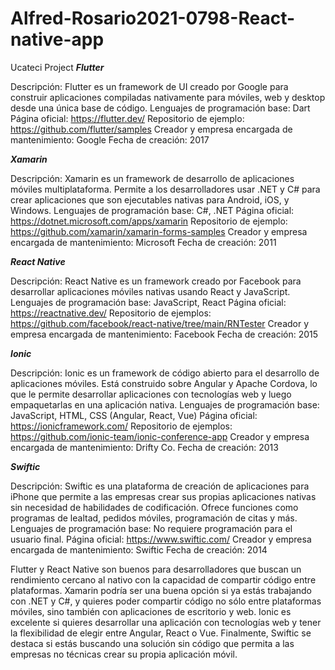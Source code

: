 # Alfred-Rosario2021-0798-React-native-app
Ucateci Project
***Flutter***

Descripción: Flutter es un framework de UI creado por Google para construir aplicaciones compiladas nativamente para móviles, web y desktop desde una única base de código.
Lenguajes de programación base: Dart
Página oficial: https://flutter.dev/
Repositorio de ejemplo: https://github.com/flutter/samples
Creador y empresa encargada de mantenimiento: Google
Fecha de creación: 2017

***Xamarin***

Descripción: Xamarin es un framework de desarrollo de aplicaciones móviles multiplataforma. Permite a los desarrolladores usar .NET y C# para crear aplicaciones que son ejecutables nativas para Android, iOS, y Windows.
Lenguajes de programación base: C#, .NET
Página oficial: https://dotnet.microsoft.com/apps/xamarin
Repositorio de ejemplo: https://github.com/xamarin/xamarin-forms-samples
Creador y empresa encargada de mantenimiento: Microsoft
Fecha de creación: 2011

***React Native***

Descripción: React Native es un framework creado por Facebook para desarrollar aplicaciones móviles nativas usando React y JavaScript.
Lenguajes de programación base: JavaScript, React
Página oficial: https://reactnative.dev/
Repositorio de ejemplos: https://github.com/facebook/react-native/tree/main/RNTester
Creador y empresa encargada de mantenimiento: Facebook
Fecha de creación: 2015

***Ionic***

Descripción: Ionic es un framework de código abierto para el desarrollo de aplicaciones móviles. Está construido sobre Angular y Apache Cordova, lo que le permite desarrollar aplicaciones con tecnologías web y luego empaquetarlas en una aplicación nativa.
Lenguajes de programación base: JavaScript, HTML, CSS (Angular, React, Vue)
Página oficial: https://ionicframework.com/
Repositorio de ejemplos: https://github.com/ionic-team/ionic-conference-app
Creador y empresa encargada de mantenimiento: Drifty Co.
Fecha de creación: 2013

***Swiftic***

Descripción: Swiftic es una plataforma de creación de aplicaciones para iPhone que permite a las empresas crear sus propias aplicaciones nativas sin necesidad de habilidades de codificación. Ofrece funciones como programas de lealtad, pedidos móviles, programación de citas y más.
Lenguajes de programación base: No requiere programación para el usuario final.
Página oficial: https://www.swiftic.com/
Creador y empresa encargada de mantenimiento: Swiftic
Fecha de creación: 2014

Flutter y React Native son buenos para desarrolladores que buscan un rendimiento cercano al nativo con la capacidad de compartir código entre plataformas.
Xamarin podría ser una buena opción si ya estás trabajando con .NET y C#, y quieres poder compartir código no sólo entre plataformas móviles, sino también con aplicaciones de escritorio y web.
Ionic es excelente si quieres desarrollar una aplicación con tecnologías web y tener la flexibilidad de elegir entre Angular, React o Vue.
Finalmente, Swiftic se destaca si estás buscando una solución sin código que permita a las empresas no técnicas crear su propia aplicación móvil.
